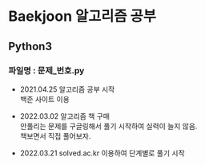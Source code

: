# Baekjoon 알고리즘 공부
## Python3

### 파일명 : 문제_번호.py


- 2021.04.25 알고리즘 공부 시작  
  백준 사이트 이용

- 2022.03.02 알고리즘 책 구매  
  안풀리는 문제를 구글링해서 풀기 시작하여 실력이 늘지 않음.  
  책보면서 직접 풀어보자.

- 2022.03.21 solved.ac.kr 이용하여 단계별로 풀기 시작  
  
  